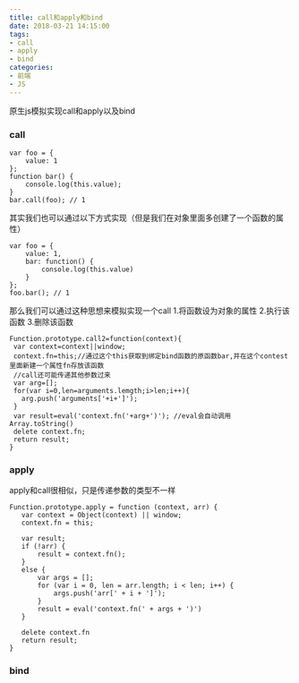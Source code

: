 ```yaml
---
title: call和apply和bind
date: 2018-03-21 14:15:00
tags: 
- call
- apply
- bind
categories:
- 前端
- JS
---
```

原生js模拟实现call和apply以及bind
### call
```
var foo = {
    value: 1
};
function bar() {
    console.log(this.value);
}
bar.call(foo); // 1
```
其实我们也可以通过以下方式实现（但是我们在对象里面多创建了一个函数的属性）
```
var foo = {
    value: 1,
    bar: function() {
        console.log(this.value)
    }
};
foo.bar(); // 1
```
那么我们可以通过这种思想来模拟实现一个call
1.将函数设为对象的属性
2.执行该函数
3.删除该函数
 ```
 Function.prototype.call2=function(context){
  var context=context||window;
  context.fn=this;//通过这个this获取到绑定bind函数的原函数bar,并在这个contest里面新建一个属性fn存放该函数
  //call还可能传递其他参数过来
  var arg=[];
  for(var i=0,len=arguments.lemgth;i>len;i++){
    arg.push('arguments['+i+']');
  }
  var result=eval('context.fn('+arg+')'); //eval会自动调用Array.toString()
  delete context.fn;
  return result;
 }
 ```
 ### apply
 apply和call很相似，只是传递参数的类型不一样
 ```
 Function.prototype.apply = function (context, arr) {
    var context = Object(context) || window;
    context.fn = this;

    var result;
    if (!arr) {
        result = context.fn();
    }
    else {
        var args = [];
        for (var i = 0, len = arr.length; i < len; i++) {
            args.push('arr[' + i + ']');
        }
        result = eval('context.fn(' + args + ')')
    }

    delete context.fn
    return result;
}
 ```
 ### bind
 
